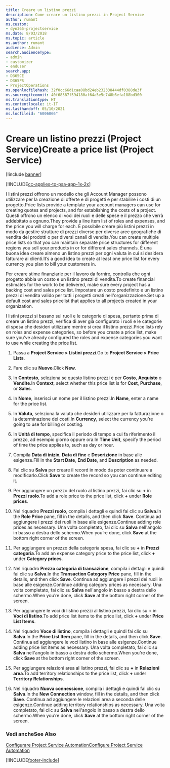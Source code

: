 ```yaml
---
title: Creare un listino prezzi
description: Come creare un listino prezzi in Project Service
author: rumant
ms.custom:
- dyn365-projectservice
ms.date: 8/03/2018
ms.topic: article
ms.author: rumant
audience: Admin
search.audienceType:
- admin
- customizer
- enduser
search.app:
- D365CE
- D365PS
- ProjectOperations
ms.openlocfilehash: 32f0cc66d1caa08bd24eb232338444df0388de3f
ms.sourcegitcommit: 40f68387f594180af64a5e5c748b6efa188bd300
ms.translationtype: HT
ms.contentlocale: it-IT
ms.lasthandoff: 05/10/2021
ms.locfileid: "6006066"
---
```

# <a name="create-a-price-list-project-service"></a><span data-ttu-id="71057-103">Creare un listino prezzi (Project Service)</span><span class="sxs-lookup"><span data-stu-id="71057-103">Create a price list (Project Service)</span></span>

[!include [banner](../includes/psa-now-project-operations.md)]

[!INCLUDE[cc-applies-to-psa-app-1x-2x](../includes/cc-applies-to-psa-app-1x-2x.md)]

<span data-ttu-id="71057-104">I listini prezzi offrono un modello che gli Account Manager possono utilizzare per la creazione di offerte e di progetti e per stabilire i costi di un progetto.</span><span class="sxs-lookup"><span data-stu-id="71057-104">Price lists provide a template your account managers can use for creating quotes and projects, and for establishing the costs of a project.</span></span> <span data-ttu-id="71057-105">Questi offrono un elenco di voci dei ruoli e delle spese e il prezzo che verrà addebitato a ognuno.</span><span class="sxs-lookup"><span data-stu-id="71057-105">They provide a line item list of roles and expenses, and the price you will charge for each.</span></span> <span data-ttu-id="71057-106">È possibile creare più listini prezzi in modo da gestire strutture di prezzi diverse per diverse aree geografiche di vendita dei prodotti o per diversi canali di vendita.</span><span class="sxs-lookup"><span data-stu-id="71057-106">You can create multiple price lists so that you can maintain separate price structures for different regions you sell your products in or for different sales channels.</span></span> <span data-ttu-id="71057-107">È una buona idea creare almeno un listino prezzi per ogni valuta in cui si desidera fatturare ai clienti.</span><span class="sxs-lookup"><span data-stu-id="71057-107">It’s a good idea to create at least one price list for every currency you plan to bill your customers in.</span></span>  
  
<span data-ttu-id="71057-108">Per creare stime finanziarie per il lavoro da fornire, controlla che ogni progetto abbia un costo e un listino prezzi di vendita.</span><span class="sxs-lookup"><span data-stu-id="71057-108">To create financial estimates for the work to be delivered, make sure every project has a backing cost and sales price list.</span></span> <span data-ttu-id="71057-109">Impostare un costo predefinito e un listino prezzi di vendita valido per tutti i progetti creati nell'organizzazione.</span><span class="sxs-lookup"><span data-stu-id="71057-109">Set up a default cost and sales pricelist that applies to all projects created in your organization.</span></span>  
  
<span data-ttu-id="71057-110">I listini prezzi si basano sui ruoli e le categorie di spesa, pertanto prima di creare un listino prezzi, verifica di aver già configurato i ruoli e le categorie di spesa che desideri utilizzare mentre si crea il listino prezzi.</span><span class="sxs-lookup"><span data-stu-id="71057-110">Price lists rely on roles and expense categories, so before you create a price list, make sure you’ve already configured the roles and expense categories you want to use while creating the price list.</span></span>  
  
1.  <span data-ttu-id="71057-111">Passa a **Project Service > Listini prezzi**.</span><span class="sxs-lookup"><span data-stu-id="71057-111">Go to **Project Service > Price Lists**.</span></span>  
  
2.  <span data-ttu-id="71057-112">Fare clic su **Nuovo**.</span><span class="sxs-lookup"><span data-stu-id="71057-112">Click **New**.</span></span>  
  
3.  <span data-ttu-id="71057-113">In **Contesto**, seleziona se questo listino prezzi è per **Costo**, **Acquisto** o **Vendite**.</span><span class="sxs-lookup"><span data-stu-id="71057-113">In **Context**, select whether this price list is for **Cost**, **Purchase**, or **Sales**.</span></span>  
  
4.  <span data-ttu-id="71057-114">In **Nome**, inserisci un nome per il listino prezzi.</span><span class="sxs-lookup"><span data-stu-id="71057-114">In **Name**, enter a name for the price list.</span></span>  
  
5.  <span data-ttu-id="71057-115">In **Valuta**, seleziona la valuta che desideri utilizzare per la fatturazione o la determinazione dei costi.</span><span class="sxs-lookup"><span data-stu-id="71057-115">In **Currency**, select the currency you’re going to use for billing or costing.</span></span>  
  
6.  <span data-ttu-id="71057-116">In **Unità di tempo**, specifica il periodo di tempo a cui fa riferimento il prezzo, ad esempio giorno oppure ora.</span><span class="sxs-lookup"><span data-stu-id="71057-116">In **Time Unit**, specify the period of time the price applies to, such as day or hour.</span></span>  
  
7.  <span data-ttu-id="71057-117">Compila **Data di inizio**, **Data di fine** e **Descrizione** in base alle esigenze.</span><span class="sxs-lookup"><span data-stu-id="71057-117">Fill in the **Start Date**, **End Date**, and **Description** as needed.</span></span>  
  
8.  <span data-ttu-id="71057-118">Fai clic su **Salva** per creare il record in modo da poter continuare a modificarlo.</span><span class="sxs-lookup"><span data-stu-id="71057-118">Click **Save** to create the record so you can continue editing it.</span></span>  
  
9. <span data-ttu-id="71057-119">Per aggiungere un prezzo del ruolo al listino prezzi, fai clic su **+** in **Prezzi ruolo**.</span><span class="sxs-lookup"><span data-stu-id="71057-119">To add a role price to the price list, click **+** under **Role prices**.</span></span>  
  
10. <span data-ttu-id="71057-120">Nel riquadro **Prezzi ruolo**, compila i dettagli e quindi fai clic su **Salva**.</span><span class="sxs-lookup"><span data-stu-id="71057-120">In the **Role Price** pane, fill in the details, and then click **Save**.</span></span> <span data-ttu-id="71057-121">Continua ad aggiungere i prezzi dei ruoli in base alle esigenze.</span><span class="sxs-lookup"><span data-stu-id="71057-121">Continue adding role prices as necessary.</span></span> <span data-ttu-id="71057-122">Una volta completato, fai clic su **Salva** nell'angolo in basso a destra dello schermo.</span><span class="sxs-lookup"><span data-stu-id="71057-122">When you’re done, click **Save** at the bottom right corner of the screen.</span></span>  
  
11. <span data-ttu-id="71057-123">Per aggiungere un prezzo della categoria spesa, fai clic su **+** in **Prezzi categoria**.</span><span class="sxs-lookup"><span data-stu-id="71057-123">To add an expense category price to the price list, click **+** under **Category prices**.</span></span>  
  
12. <span data-ttu-id="71057-124">Nel riquadro **Prezzo categoria di transazione**, compila i dettagli e quindi fai clic su **Salva**.</span><span class="sxs-lookup"><span data-stu-id="71057-124">In the **Transaction Category Price** pane, fill in the details, and then click **Save**.</span></span> <span data-ttu-id="71057-125">Continua ad aggiungere i prezzi dei ruoli in base alle esigenze.</span><span class="sxs-lookup"><span data-stu-id="71057-125">Continue adding category prices as necessary.</span></span> <span data-ttu-id="71057-126">Una volta completato, fai clic su **Salva** nell'angolo in basso a destra dello schermo.</span><span class="sxs-lookup"><span data-stu-id="71057-126">When you’re done, click **Save** at the bottom right corner of the screen.</span></span>  
  
13. <span data-ttu-id="71057-127">Per aggiungere le voci di listino prezzi al listino prezzi, fai clic su **+** in **Voci di listino**.</span><span class="sxs-lookup"><span data-stu-id="71057-127">To add price list items to the price list, click **+** under **Price List Items**.</span></span>  
  
14. <span data-ttu-id="71057-128">Nel riquadro **Voce di listino**, compila i dettagli e quindi fai clic su **Salva**.</span><span class="sxs-lookup"><span data-stu-id="71057-128">In the **Price List Item** pane, fill in the details, and then click **Save**.</span></span> <span data-ttu-id="71057-129">Continua ad aggiungere le voci listino in base alle esigenze.</span><span class="sxs-lookup"><span data-stu-id="71057-129">Continue adding price list items as necessary.</span></span> <span data-ttu-id="71057-130">Una volta completato, fai clic su **Salva** nell'angolo in basso a destra dello schermo.</span><span class="sxs-lookup"><span data-stu-id="71057-130">When you’re done, click **Save** at the bottom right corner of the screen.</span></span>  
  
15. <span data-ttu-id="71057-131">Per aggiungere relazioni area al listino prezzi, fai clic su **+** in **Relazioni area**.</span><span class="sxs-lookup"><span data-stu-id="71057-131">To add territory relationships to the price list, click **+** under **Territory Relationships**.</span></span>  
  
16. <span data-ttu-id="71057-132">Nel riquadro **Nuova connessione**, compila i dettagli e quindi fai clic su **Salva**.</span><span class="sxs-lookup"><span data-stu-id="71057-132">In the **New Connection** window, fill in the details, and then click **Save**.</span></span> <span data-ttu-id="71057-133">Continua ad aggiungere le relazioni area a seconda delle esigenze.</span><span class="sxs-lookup"><span data-stu-id="71057-133">Continue adding territory relationships as necessary.</span></span> <span data-ttu-id="71057-134">Una volta completato, fai clic su **Salva** nell'angolo in basso a destra dello schermo.</span><span class="sxs-lookup"><span data-stu-id="71057-134">When you’re done, click **Save** at the bottom right corner of the screen.</span></span>  
  
### <a name="see-also"></a><span data-ttu-id="71057-135">Vedi anche</span><span class="sxs-lookup"><span data-stu-id="71057-135">See Also</span></span>  
 [<span data-ttu-id="71057-136">Configurare Project Service Automation</span><span class="sxs-lookup"><span data-stu-id="71057-136">Configure Project Service Automation</span></span>](../psa/configure.md)


[!INCLUDE[footer-include](../includes/footer-banner.md)]
